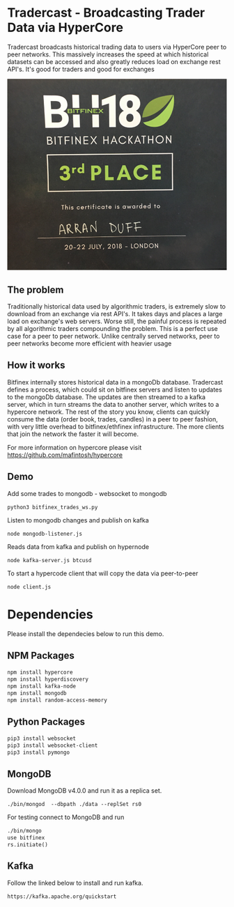 # Tradercast - Broadcasting Trader Data via HyperCore

Tradercast broadcasts historical trading data to users via HyperCore peer to peer networks. This massively increases the speed at which historical datasets can be accessed and also greatly reduces load on exchange rest API's. 
It's good for traders and good for exchanges

![alt text](https://github.com/duffar12/bitfinex-hackathon-2018/blob/master/bitfinex_hackathon.png)

## The problem
Traditionally historical data used by algorithmic traders, is extremely slow to download from an exchange via rest API's. It takes days and places a large load on exchange's web servers. Worse still, the painful process is repeated by all algorithmic traders compounding the problem. This is a perfect use case for a peer to peer network. Unlike centrally served networks, peer to peer networks become more efficient with heavier usage

## How it works
Bitfinex internally stores historical data in a mongoDb database. Tradercast defines a process, which could sit on bitfinex servers and listen to updates to the mongoDb database. The updates are then streamed to a kafka server, which in turn streams the data to another server, which writes to a hypercore network. The rest of the story you know, clients can quickly consume the data  (order book, trades, candles) in a peer to peer fashion, with very little overhead to bitfinex/ethfinex infrastructure. The more clients that join the network the faster it will become. 

For more information on hypercore please visit https://github.com/mafintosh/hypercore

## Demo
Add some trades to mongodb - websocket to mongodb

    python3 bitfinex_trades_ws.py

Listen to mongodb changes and publish on kafka

    node mongodb-listener.js

Reads data from kafka and publish on hypernode

    node kafka-server.js btcusd

To start a hypercode client that will copy the data via peer-to-peer

    node client.js

# Dependencies

Please install the dependecies below to run this demo.

## NPM Packages

    npm install hypercore
    npm install hyperdiscovery
    npm install kafka-node
    npm install mongodb
    npm install random-access-memory

## Python Packages

    pip3 install websocket
    pip3 install websocket-client
    pip3 install pymongo

## MongoDB

Download MongoDB v4.0.0 and run it as a replica set.

    ./bin/mongod  --dbpath ./data --replSet rs0

For testing connect to MongoDB and run

    ./bin/mongo
    use bitfinex
    rs.initiate()

## Kafka

Follow the linked below to install and run kafka.

    https://kafka.apache.org/quickstart
